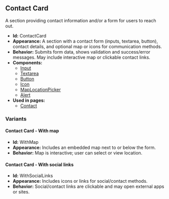 ## Contact Card
A section providing contact information and/or a form for users to reach out.
- **Id:** ContactCard
- **Appearance:** A section with a contact form (inputs, textarea, button), contact details, and optional map or icons for communication methods.
- **Behavior:** Submits form data, shows validation and success/error messages. May include interactive map or clickable contact links.
- **Components:**
  - [Input](components.md#input)
  - [Textarea](components.md#textarea)
  - [Button](components.md#button)
  - [Icon](components.md#icon)
  - [MapLocationPicker](components.md#maplocationpicker)
  - [Alert](components.md#alert)
- **Used in pages:**
  - [Contact](pages.md#contact)
### Variants
#### Contact Card - **With map**
- **Id:** WithMap
- **Appearance:** Includes an embedded map next to or below the form.
- **Behavior:** Map is interactive; user can select or view location.
#### Contact Card - **With social links**
- **Id:** WithSocialLinks
- **Appearance:** Includes icons or links for social/contact methods.
- **Behavior:** Social/contact links are clickable and may open external apps or sites.
